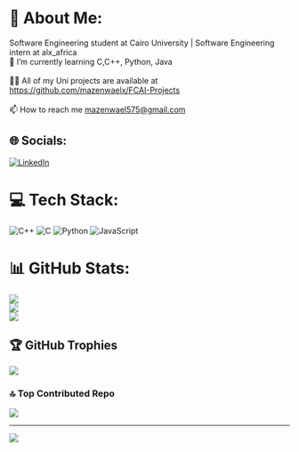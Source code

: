 # 💫 About Me:
Software Engineering student at Cairo University | Software Engineering intern at alx_africa<br>🌱 I’m currently learning C,C++, Python, Java<br><br>👨‍💻 All of my Uni projects are available at https://github.com/mazenwaelx/FCAI-Projects<br><br>📫 How to reach me mazenwael575@gmail.com


## 🌐 Socials:
[![LinkedIn](https://img.shields.io/badge/LinkedIn-%230077B5.svg?logo=linkedin&logoColor=white)](https://linkedin.com/in/https://www.linkedin.com/in/mazen-wael-58b181278/) 

# 💻 Tech Stack:
![C++](https://img.shields.io/badge/c++-%2300599C.svg?style=for-the-badge&logo=c%2B%2B&logoColor=white) ![C](https://img.shields.io/badge/c-%2300599C.svg?style=for-the-badge&logo=c&logoColor=white) ![Python](https://img.shields.io/badge/python-3670A0?style=for-the-badge&logo=python&logoColor=ffdd54) ![JavaScript](https://img.shields.io/badge/javascript-%23323330.svg?style=for-the-badge&logo=javascript&logoColor=%23F7DF1E)
# 📊 GitHub Stats:
![](https://github-readme-stats.vercel.app/api?username=mazenwaelx&theme=dark&hide_border=false&include_all_commits=false&count_private=false)<br/>
![](https://github-readme-streak-stats.herokuapp.com/?user=mazenwaelx&theme=dark&hide_border=false)<br/>
![](https://github-readme-stats.vercel.app/api/top-langs/?username=mazenwaelx&theme=dark&hide_border=false&include_all_commits=false&count_private=false&layout=compact)

## 🏆 GitHub Trophies
![](https://github-profile-trophy.vercel.app/?username=mazenwaelx&theme=radical&no-frame=false&no-bg=false&margin-w=4)

### 🔝 Top Contributed Repo
![](https://github-contributor-stats.vercel.app/api?username=mazenwaelx&limit=5&theme=tokyonight&combine_all_yearly_contributions=true)

---
[![](https://visitcount.itsvg.in/api?id=mazenwaelx&icon=1&color=0)](https://visitcount.itsvg.in)

<!-- Proudly created with GPRM ( https://gprm.itsvg.in ) -->
